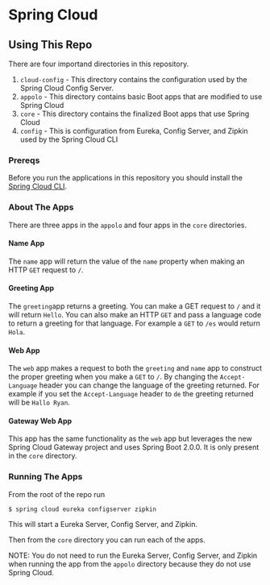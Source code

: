 # Spring Cloud

## Using This Repo

There are four importand directories in this repository.

1. `cloud-config` - This directory contains the configuration used by the Spring Cloud Config Server.
2. `appolo` - This directory contains basic Boot apps that are modified to use Spring Cloud
3. `core` - This directory contains the finalized Boot apps that use Spring Cloud
4.  `config` - This is configuration from Eureka, Config Server, and Zipkin used by the Spring Cloud CLI 

### Prereqs

Before you run the applications in this repository you should install the [Spring Cloud CLI](https://cloud.spring.io/spring-cloud-cli/).

### About The Apps

There are three apps in the `appolo` and four apps in the `core` directories.  

#### Name App
The `name` app will return the value of the `name` property when making an HTTP `GET` request to `/`.

#### Greeting App
The `greeting`app returns a greeting.  You can make a GET request to `/` and it will return `Hello`.  You can also make an HTTP `GET`
and pass a language code to return a greeting for that language.  For example a `GET` to `/es` would return `Hola`.

#### Web App
The `web` app makes a request to both the `greeting` and `name` app to construct the proper greeting when you make a `GET` to `/`.
By changing the `Accept-Language` header you can change the language of the greeting returned.  For example if you set the `Accept-Language` header to `de` the greeting returned will be `Hallo Ryan`.

#### Gateway Web App
This app has the same functionality as the `web` app but leverages the new Spring Cloud Gateway project and uses Spring Boot 2.0.0.
It is only present in the `core` directory.

### Running The Apps

From the root of the repo run
```
$ spring cloud eureka configserver zipkin
```

This will start a Eureka Server, Config Server, and Zipkin.

Then from the `core` directory you can run each of the apps.

NOTE: You do not need to run the Eureka Server, Config Server, and Zipkin when running the app from the `appolo` directory because
they do not use Spring Cloud.
